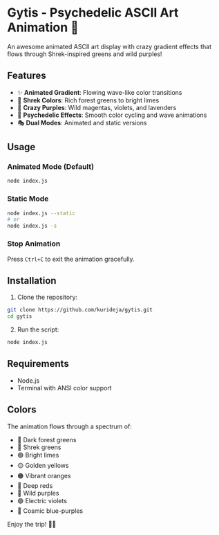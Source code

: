 # Gytis - Psychedelic ASCII Art Animation 🌈

An awesome animated ASCII art display with crazy gradient effects that flows through Shrek-inspired greens and wild purples!

## Features

- ✨ **Animated Gradient**: Flowing wave-like color transitions
- 🧌 **Shrek Colors**: Rich forest greens to bright limes
- 💜 **Crazy Purples**: Wild magentas, violets, and lavenders
- 🌈 **Psychedelic Effects**: Smooth color cycling and wave animations
- 🎭 **Dual Modes**: Animated and static versions

## Usage

### Animated Mode (Default)
```bash
node index.js
```

### Static Mode
```bash
node index.js --static
# or
node index.js -s
```

### Stop Animation
Press `Ctrl+C` to exit the animation gracefully.

## Installation

1. Clone the repository:
```bash
git clone https://github.com/kurideja/gytis.git
cd gytis
```

2. Run the script:
```bash
node index.js
```

## Requirements

- Node.js
- Terminal with ANSI color support

## Colors

The animation flows through a spectrum of:
- 🌲 Dark forest greens
- 🥬 Shrek greens  
- 🟢 Bright limes
- 🟡 Golden yellows
- 🟠 Vibrant oranges
- 🔴 Deep reds
- 💜 Wild purples
- 🟣 Electric violets
- 💙 Cosmic blue-purples

Enjoy the trip! 🚀✨
